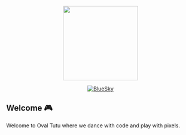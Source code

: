 <p align="center">
  <a href="https://oval-tutu.com"><img src="https://avatars.githubusercontent.com/u/85996286?s=200&v=4" width="200" height="200"></a>
</p>
<p align="center">
  &nbsp;<a href="https://bsky.app/profile/ovaltutu.com" target="_blank"><img alt="BlueSky" src="https://img.shields.io/badge/BlueSky-1667be?style=for-the-badge&logo=bluesky&logoColor=%23EBEDEF"></a>&nbsp;
  <!-- &nbsp;<a href="https://twitter.com/m_wimpress" target="_blank"><img alt="Twitter" src="https://img.shields.io/badge/Twitter-303030?style=for-the-badge&logo=x&logoColor=%23ffffff"></a>&nbsp; -->
  <!-- &nbsp;<a href="https://wimpysworld.io/discord" target="_blank"><img alt="Discord" src="https://img.shields.io/discord/712850672223125565?style=for-the-badge&logo=discord&logoColor=%23ffffff&label=Discord&labelColor=%234253e8&color=%23e4e2e2"></a>&nbsp; -->
  <!-- &nbsp;<a href="https://fosstodon.org/@wimpy" target="_blank"><img alt="Mastodon" src="https://img.shields.io/badge/Mastodon-6468fa?style=for-the-badge&logo=mastodon&logoColor=%23ffffff"></a>&nbsp; -->
</p>

## Welcome 🎮

Welcome to Oval Tutu where we dance with code and play with pixels.
